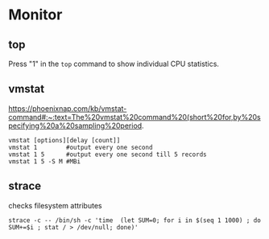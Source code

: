 # Monitor

## top
Press "1" in the `top` command to show individual CPU statistics.

## vmstat
https://phoenixnap.com/kb/vmstat-command#:~:text=The%20vmstat%20command%20(short%20for,by%20specifying%20a%20sampling%20period.
```
vmstat [options][delay [count]]
vmstat 1        #output every one second
vmstat 1 5      #output every one second till 5 records
vmstat 1 5 -S M #MBi
```

## strace
checks filesystem attributes
```
strace -c -- /bin/sh -c 'time  (let SUM=0; for i in $(seq 1 1000) ; do SUM+=$i ; stat / > /dev/null; done)'
```

